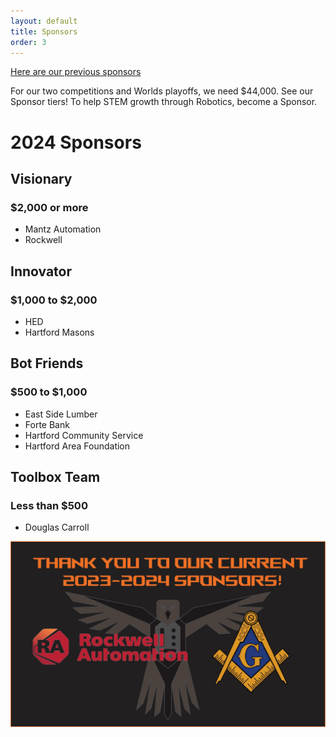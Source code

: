 ```yaml
---
layout: default
title: Sponsors
order: 3
---
```

[Here are our previous sponsors](oldSponsors.md)

For our two competitions and Worlds playoffs, we need $44,000. See our Sponsor tiers! To help STEM growth through Robotics,  become a Sponsor.
# 2024 Sponsors

## Visionary
### $2,000 or more
* Mantz Automation
* Rockwell

## Innovator
### $1,000 to $2,000
* HED
* Hartford Masons

## Bot Friends
### $500 to $1,000
* East Side Lumber
* Forte Bank
* Hartford Community Service
* Hartford Area Foundation

## Toolbox Team
### Less than $500
* Douglas Carroll

<div class="container-fluid px-0">
    <div class="row">
        <div class="col-12">
            <img src="/images/2023_sponsors.jpg" class="img-fluid  w-100" alt="Thank you to our sponsors" />
        </div>
    </div>
</div>
